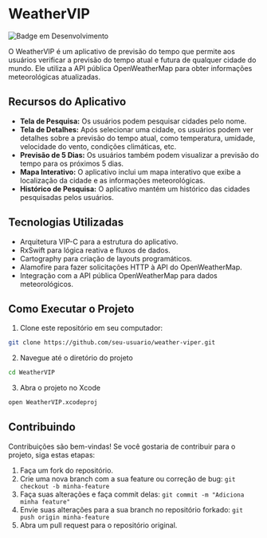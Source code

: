 # WeatherVIP

![Badge em Desenvolvimento](http://img.shields.io/static/v1?label=STATUS&message=EM%20DESENVOLVIMENTO&color=GREEN&style=for-the-badge)

O WeatherVIP é um aplicativo de previsão do tempo que permite aos usuários verificar a previsão do tempo atual e futura de qualquer cidade do mundo. Ele utiliza a API pública OpenWeatherMap para obter informações meteorológicas atualizadas.

## Recursos do Aplicativo

- **Tela de Pesquisa:** Os usuários podem pesquisar cidades pelo nome.
- **Tela de Detalhes:** Após selecionar uma cidade, os usuários podem ver detalhes sobre a previsão do tempo atual, como temperatura, umidade, velocidade do vento, condições climáticas, etc.
- **Previsão de 5 Dias:** Os usuários também podem visualizar a previsão do tempo para os próximos 5 dias.
- **Mapa Interativo:** O aplicativo inclui um mapa interativo que exibe a localização da cidade e as informações meteorológicas.
- **Histórico de Pesquisa:** O aplicativo mantém um histórico das cidades pesquisadas pelos usuários.

## Tecnologias Utilizadas

- Arquitetura VIP-C para a estrutura do aplicativo.
- RxSwift para lógica reativa e fluxos de dados.
- Cartography para criação de layouts programáticos.
- Alamofire para fazer solicitações HTTP à API do OpenWeatherMap.
- Integração com a API pública OpenWeatherMap para dados meteorológicos.

## Como Executar o Projeto

1. Clone este repositório em seu computador:

```bash
git clone https://github.com/seu-usuario/weather-viper.git
```

2. Navegue até o diretório do projeto
```bash
cd WeatherVIP
```

3.  Abra o projeto no Xcode
```bash
open WeatherVIP.xcodeproj
```

## Contribuindo

Contribuições são bem-vindas! Se você gostaria de contribuir para o projeto, siga estas etapas:

1. Faça um fork do repositório.
2. Crie uma nova branch com a sua feature ou correção de bug: `git checkout -b minha-feature`
3. Faça suas alterações e faça commit delas: `git commit -m "Adiciona minha feature"`
4. Envie suas alterações para a sua branch no repositório forkado: `git push origin minha-feature`
5. Abra um pull request para o repositório original.


